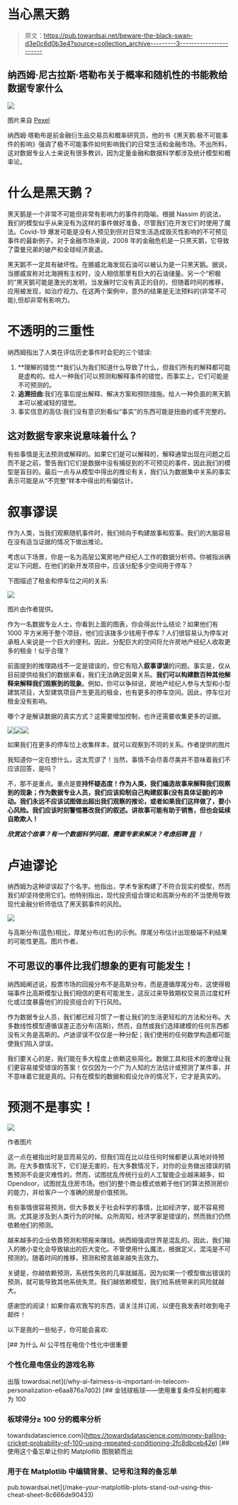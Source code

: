 # 当心黑天鹅

> 原文：<https://pub.towardsai.net/beware-the-black-swan-d3e0c6d0b3e4?source=collection_archive---------3----------------------->

## 纳西姆·尼古拉斯·塔勒布关于概率和随机性的书能教给数据专家什么

![](img/82bbf4ed74596f4b1ecd8a3beba723d8.png)

图片来自 [Pexel](https://www.pexels.com/photo/14569917/)

纳西姆·塔勒布是前金融衍生品交易员和概率研究员，他的书《黑天鹅:极不可能事件的影响》强调了极不可能事件如何影响我们的日常生活和金融市场。不出所料，这对数据专业人士来说有很多教训，因为定量金融和数据科学都涉及统计模型和概率论。

# 什么是黑天鹅？

黑天鹅是一个非常不可能但非常有影响力的事件的隐喻。根据 Nassim 的说法，我们的模型似乎从来没有为这样的事件做好准备，尽管我们在开发它们时使用了魔法。Covid-19 爆发可能是没有人预见到但对日常生活造成毁灭性影响的不可预见事件的最新例子。对于金融市场来说，2008 年的金融危机是一只黑天鹅，它导致了雷曼兄弟的破产和全球经济衰退。

黑天鹅不一定具有破坏性。在挪威北海发现石油可以被认为是一只黑天鹅。据说，当挪威宣称对北海拥有主权时，没人相信那里有巨大的石油储量。另一个“积极的”黑天鹅可能是激光的发明，当发展时它没有真正的目的，但随着时间的推移，应用被发现，如治疗视力。在这两个案例中，意外的结果是无法预料的(非常不可能),但却非常有影响力。

# 不透明的三重性

纳西姆指出了人类在评估历史事件时会犯的三个错误:

1.  **理解的错觉:**我们认为我们知道什么导致了什么，但我们所有的解释都可能是虚构的。给人一种我们可以预测和解释事件的错觉，而事实上，它们可能是不可预测的。
2.  **追溯扭曲**:我们在事后提出解释、解决方案和预防措施。给人一种负面的黑天鹅本可以被减轻的错觉。
3.  事实信息的高估:我们没有意识到看似“事实”的东西可能是扭曲的或不完整的。

## **这对数据专家来说意味着什么？**

有些事情是无法预测或解释的。如果它们是可以解释的，解释通常出现在问题之后而不是之前，警告我们它们是数据中没有捕捉到的不可预见的事件，因此我们的模型是盲目的。最后一点与从模型中得出的推论有关，我们认为数据集中关系的事实表示可能是从“不完整”样本中得出的有偏估计。

# **叙事谬误**

作为人类，当我们观察随机事件时，我们倾向于构建故事和叙事。我们的大脑容易在没有适当证据的情况下做出推论。

考虑以下场景，你是一名为高层公寓房地产经纪人工作的数据分析师。你被指派确定以下问题，在他们的新开发项目中，应该分配多少空间用于停车？

下图描述了租金和停车位之间的关系:

![](img/7e6bdefa36cbd9a8ddb9826dc777ff48.png)

图片由作者提供。

作为一名数据专业人士，你看到上面的图表，你会得出什么结论？如果他们有 1000 平方米用于整个项目，他们应该拨多少钱用于停车？人们很容易认为停车对承租人来说是一个巨大的便利。因此，分配巨大的空间将允许房地产经纪人收取更多的租金！似乎合理？

前面提到的推理路线不一定是错误的，但它有陷入**叙事谬误**的问题。事实是，仅从目前提供给我们的数据来看，我们无法确定因果关系。**我们可以构建数百种其他解释来解释我们观察到的现象**。例如，你可以争辩说，房地产经纪人参与大型和小型建筑项目，大型建筑项目产生更高的租金，也有更多的停车空间。因此，停车位对租金没有影响。

哪个才是解读数据的真实方式？这需要增加控制，也许还需要收集更多的证据。

![](img/7a4430e5698ead05f0397343ad727ee1.png)![](img/f7827d58153620442182431832067cc9.png)![](img/5e0e72dd3a4c1801d232cd8c3266c485.png)

如果我们在更多的停车位上收集样本，就可以观察到不同的关系。作者提供的图片

我知道你一定在想什么，这太荒谬了！当然，事情不会尽善尽美并不意味着我们不应该回答，是吗？

不，那不是重点。重点是要**持怀疑态度！作为人类，我们编造故事来解释我们观察到的现象；作为数据专业人员，我们应该抑制自己构建叙事(没有具体证据)的冲动。我们永远不应该试图做出超出我们观察的推论，或者如果我们这样做了，要小心风险。我们应该时刻警惕篡改我们的叙述。讲故事可能有助于销售，但也会延续自欺欺人！**

***欣赏这个故事？有一个数据科学问题，需要专家来解决？考虑招聘*** [***我***](https://www.upwork.com/ab/flservices/workwith/naivebayesian) ***！***

# 卢迪谬论

纳西姆为这种谬误起了个名字。他指出，学术专家构建了不符合现实的模型，然而我们却坚持使用它们。他特别指出，现代投资组合理论和高斯分布的不当使用导致现代金融分析师低估了黑天鹅事件的风险。

![](img/89f3b1d3b21c2d39f4b4f8f21cd017d9.png)

与高斯分布(蓝色)相比，厚尾分布(红色)的示例。厚尾分布估计出现极端不利结果的可能性更高。图片作者。

## 不可思议的事件比我们想象的更有可能发生！

纳西姆阐述说，股票市场的回报分布不是高斯分布，而是遵循厚尾分布，这使得极端事件比高斯模型让我们相信的更有可能发生，这反过来导致期权交易员过度杠杆化或过度暴露他们的投资组合的下行风险。

作为数据专业人员，我们都已经习惯了一套让我们的生活更轻松的方法和分布。大多数线性模型遵循误差正态分布(高斯)，然而，自然或我们选择建模的任何东西都没有义务是高斯的。卢迪谬误不仅仅是一种分配；我们使用的任何数学构造都可能使我们陷入谬误。

我们要关心的是，我们能在多大程度上依赖这些简化。数据工具和技术的激增让我们更容易接受错误的答案！仅仅因为一个广为人知的方法估计或预测了某件事，并不意味着它就是真的。只有在模型的数据和假设允许的情况下，它才是真实的。

# 预测不是事实！

![](img/c91deef96fe4b4ea32b8aeb674f9bf0b.png)

作者图片

这一点在被指出时是显而易见的，但我们现在比以往任何时候都更认真地对待预测。在大多数情况下，它们是无害的，在大多数情况下，对你的业务做出错误的销售预测不会是灾难性的。然而，试图扰乱传统行业的人工智能企业越来越多，如 Opendoor，试图扰乱住房市场。他们的整个商业模式依赖于他们的算法预测房价的能力，并给客户一个准确的房屋价值预测。

有些事情很容易预测，但大多数关于社会科学的事情，比如经济学，就不容易预测。尤其是涉及到人类行为的时候。众所周知，经济学家是错误的，然而我们仍然依赖他们的预测。

越来越多的企业依靠预测和预报来赚钱。纳西姆强调世界是混乱的。因此，我们输入的微小变化会导致输出的巨大变化。不管使用什么魔法，根据定义，混沌是不可预测的。随着时间的推移，预测和预言越来越失去效力。

关键是，你越依赖预测，系统性失败的几率就越高，因为如果一个模型做出错误的预测，就可能导致其他系统失灵。我们越依赖模型，我们给系统带来的风险就越大。

感谢您的阅读！如果你喜欢我写的东西，请关注并订阅，以便在我发表时收到电子邮件！

以下是我的一些帖子，你可能会喜欢:

[](/why-ai-fairness-is-important-in-telecom-personalization-e6aa876a7d02) [## 为什么 AI 公平性在电信个性化中很重要

### 个性化是电信业的游戏名称

出版 towardsai.net](/why-ai-fairness-is-important-in-telecom-personalization-e6aa876a7d02) [](https://towardsdatascience.com/money-balling-cricket-probability-of-100-using-repeated-conditioning-2fc8dbceb42e) [## 金钱球板球——使用重复条件反射的概率为 100

### 板球得分≥ 100 分的概率分析

towardsdatascience.com](https://towardsdatascience.com/money-balling-cricket-probability-of-100-using-repeated-conditioning-2fc8dbceb42e) [](/make-your-matplotlib-plots-stand-out-using-this-cheat-sheet-8c666de90433) [## 使用这个备忘单让你的 Matplotlib 图脱颖而出

### 用于在 Matplotlib 中编辑背景、记号和注释的备忘单

pub.towardsai.net](/make-your-matplotlib-plots-stand-out-using-this-cheat-sheet-8c666de90433)
